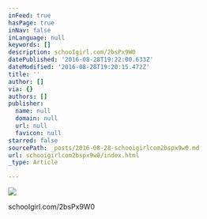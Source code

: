 ```yaml
---
inFeed: true
hasPage: true
inNav: false
inLanguage: null
keywords: []
description: schooIgirl.com/2bsPx9W0
datePublished: '2016-08-28T19:22:00.633Z'
dateModified: '2016-08-28T19:20:15.472Z'
title: ''
author: []
via: {}
authors: []
publisher:
  name: null
  domain: null
  url: null
  favicon: null
starred: false
sourcePath: _posts/2016-08-28-schooigirlcom2bspx9w0.md
url: schooigirlcom2bspx9w0/index.html
_type: Article

---
```

![](https://the-grid-user-content.s3-us-west-2.amazonaws.com/d043430d-3f29-4c1c-ada7-ce5ba5b86772.jpg)

schooIgirl.com/2bsPx9W0